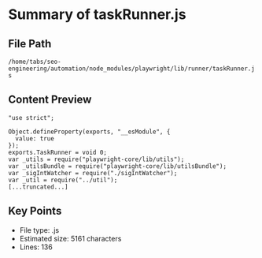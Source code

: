 # Summary of taskRunner.js
  
## File Path
`/home/tabs/seo-engineering/automation/node_modules/playwright/lib/runner/taskRunner.js`

## Content Preview
```
"use strict";

Object.defineProperty(exports, "__esModule", {
  value: true
});
exports.TaskRunner = void 0;
var _utils = require("playwright-core/lib/utils");
var _utilsBundle = require("playwright-core/lib/utilsBundle");
var _sigIntWatcher = require("./sigIntWatcher");
var _util = require("../util");
[...truncated...]
```

## Key Points
- File type: .js
- Estimated size: 5161 characters
- Lines: 136
